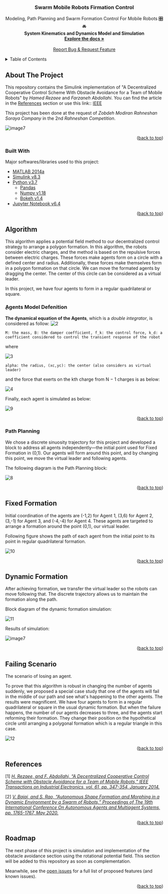  <div id="top"></div>

<!-- PROJECT LOGO -->
<br />
<div align="center">


  <h3 align="center">Swarm Mobile Robots Firmation Control</h3>

  <p align="center">
    Modeling, Path Planning and Swarm Formation Control For Mobile Robots 🎛️🚘
    <br />
    <b> System Kinematics and Dynamics Model and Simulation </b>
    <br />
    <a href="https://github.com/HabibNaeimi/Swarm-Mobile-Robots-Formation"><strong>Explore the docs »</strong></a>
    <br />
    <br />
    <a href="https://github.com/HabibNaeimi/Swarm-Mobile-Robots-Formation//issues">Report Bug & Request Feature</a>
  </p>
</div>

<!-- TABLE OF CONTENTS -->
<details>
  <summary>Table of Contents</summary>
  <ol>
    <li>
      <a href="#about-the-project">About The Project</a>
      <ul>
        <li><a href="#built-with">Built With</a></li>
      </ul>
    </li>
    <li>
      <a href="#algorithm">Algorithm</a>
      <ul>
        <li><a href="#%D9%90agents-model-defenition">Agents Model Defenition</a></li>
        <li><a href="#path-planning">Path Planning</a></li>
      </ul>
    </li>
    <li><a href="#fixed-formation">Fixed Formation</a></li>
    <li><a href="#Dynamic-formation">Dynamic Formation</a></li> 
    <li><a href="#failing-scenario">Failing Scenario</a></li>    
    <li><a href="#References">References</a></li>
    <li><a href="#Roadmap">Roadmap</a></li>

  </ol>
</details>


## About The Project
This repository contains the Simulink implementation of "A Decentralized Cooperative Control Scheme With Obstacle Avoidance for a Team of Mobile Robots" by *Hamed Rezaee* and *Farzaneh Abdollahi*. You can find the article in the [References](https://github.com/HabibNaeimi/Swarm-Mobile-Robots-Formation/edit/main/README.md#references) section or use this link:: [IEEE](https://ieeexplore.ieee.org/document/6451251)

This project has been done at the request of *Zobdeh Modiran Rahneshan Soraya Company* in the 2nd *Rahneshan Competition*.

![image7](https://github.com/HabibNaeimi/Swarm-Mobile-Robots-Formation/blob/958b4278b6e43488f689c7d65c41bcb2a988f8a3/Results/Dynamic%20Formation.jpg)


<p align="right">(<a href="#top">back to top</a>)</p>

### Built With

Major softwares/libraries used to this project:

* [MATLAB 2014a](https://www.mathworks.com/products/matlab.html)
* [Simulink v8.3](https://www.mathworks.com/products/simulink.html)
* [Python v3.7](https://www.python.org/downloads/release/python-370/)
  * [Pandas](https://pandas.pydata.org/)
  * [Numpy v1.18](https://numpy.org/devdocs/release/1.18.0-notes.html)
  * [Bokeh v1.4](https://docs.bokeh.org/en/1.4.0/docs/user_guide.html)
* [Jupyter Notebook v6.4](https://jupyter.org/try) 

<p align="right">(<a href="#top">back to top</a>)</p>


## Algorithm
This algorithm applies a potential field method to our decentralized control strategy to arrange a polygon formation. In this algorithm, the robots consider electric charges, and the method is based on the repulsive forces between electric charges. These forces make agents form on a circle with a defined center and radius. Additionally, these forces make themselves form in a polygon formation on that circle. We can move the formated agents by dragging the center. The center of this circle can be considered as a virtual leader.

In this project, we have four agents to form in a regular quadrilateral or square. 

### ِAgents Model Defenition
**The dynamical equation of the Agents**, which is a *double integrator*, is considered as follow:
![2](https://user-images.githubusercontent.com/93844522/155851605-b696a159-71d3-4b20-a313-b33c083d83da.png)

```M: the mass, B: the damper coefficient, f_k: the control force, k_d: a coefficient considered to control the transient response of the robot```

where

![3](https://user-images.githubusercontent.com/93844522/155852219-a73ad849-ddb3-4cc1-98a9-931eccaa1b91.png)

```alpha: the radius, (xc,yc): the center (also considers as virtual leader)```

and the force that exerts on the kth charge from N − 1 charges is as below:

![4](https://user-images.githubusercontent.com/93844522/155852371-a0df20a7-be74-4a8f-9186-afb8ae5f8af2.png)

Finally, each agent is simulated as below:

![9](https://github.com/HabibNaeimi/Swarm-Mobile-Robots-Formation/blob/958b4278b6e43488f689c7d65c41bcb2a988f8a3/Simulations/Agent%203.jpg)

<p align="right">(<a href="#top">back to top</a>)</p>

### Path Planning
We chose a discrete sinuosity trajectory for this project and developed a block to address all agents independently—the initial point used for Fixed Formation in (0,1). Our agents will form around this point, and by changing this point, we move the virtual leader and following agents.

The following diagram is the Path Planning block:

![8](https://github.com/HabibNaeimi/Swarm-Mobile-Robots-Formation/blob/958b4278b6e43488f689c7d65c41bcb2a988f8a3/Simulations/Trajectory.jpg)

<p align="right">(<a href="#top">back to top</a>)</p>


## Fixed Formation
Initial coordination of the agents are (-1,2) for Agent 1, (3,6) for Agent 2, (3,-1) for Agent 3, and (-4,-4) for Agent 4. These agents are targeted to arrange a formation around the point (0,1), our virtual leader.

Following figure shows the path of each agent from the initial point to its point in regular quadrilateral formation.

![10](https://github.com/HabibNaeimi/Swarm-Mobile-Robots-Formation/blob/958b4278b6e43488f689c7d65c41bcb2a988f8a3/Results/Fixed%20Formation.jpg)

<p align="right">(<a href="#top">back to top</a>)</p>

## Dynamic Formation
After achieving formation, we transfer the virtual leader so the robots can move following that. The discrete trajectory allows us to maintain the formation along the path.

Block diagram of the dynamic formation simulation: 

![11](https://github.com/HabibNaeimi/Swarm-Mobile-Robots-Formation/blob/958b4278b6e43488f689c7d65c41bcb2a988f8a3/Simulations/Dynamic%20Formation%20Diagram.jpg)

Results of simulation:

![image7](https://github.com/HabibNaeimi/Swarm-Mobile-Robots-Formation/blob/958b4278b6e43488f689c7d65c41bcb2a988f8a3/Results/Dynamic%20Formation.jpg)

<p align="right">(<a href="#top">back to top</a>)</p>

## Failing Scenario
The scenario of losing an agent.

To prove that this algorithm is robust in changing the number of agents suddenly, we proposed a special case study that one of the agents will fail in the middle of our path and see what's happening to the other agents. The results were magnificent. We have four agents to form in a regular quadrilateral or square in the usual dynamic formation. But when the failure happens, the number of our agents decreases to three, and the agents start reforming their formation. They change their position on the hypothetical circle until arranging a polygonal formation which is a regular triangle in this case.

![12](https://github.com/HabibNaeimi/Swarm-Mobile-Robots-Formation/blob/958b4278b6e43488f689c7d65c41bcb2a988f8a3/Results/Losing%20Agent.jpg)

<p align="right">(<a href="#top">back to top</a>)</p>

<!-- References -->
## References
[1] *[H. Rezaee, and F. Abdollahi, “A Decentralized Cooperative Control Scheme with Obstacle Avoidance for a Team of Mobile Robots,” IEEE Transactions on Industrial Electronics, vol. 61, pp. 347-354, January 2014.](https://ieeexplore.ieee.org/document/6451251)*

[2] *[V. Bajaj, and S. Rao, “Autonomous Shape Formation and Morphing in a Dynamic Environment by a Swarm of Robots,” Proceedings of The 19th International Conference On Autonomous Agents and Multiagent Systems, pp. 1765-1767, May 2020.](http://ifaamas.org/Proceedings/aamas2020/pdfs/p1765.pdf)*
<p align="right">(<a href="#top">back to top</a>)</p>

## Roadmap

The next phase of this project is simulation and implementation of the obstacle avoidance section using the rotational potential field. This section will be added to this repository as soon as complementation.

Meanwhile, see the [open issues](https://github.com/HabibNaeimi/Swarm-Mobile-Robots-Formation/issues) for a full list of proposed features (and known issues).

<p align="right">(<a href="#top">back to top</a>)</p>

